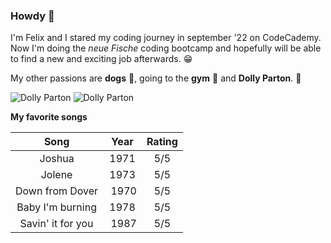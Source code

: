 ### Howdy 👋

I'm Felix and I stared my coding journey in september '22 on CodeCademy. Now I'm doing the *neue Fische* coding bootcamp and hopefully will be able to find a new and exciting job afterwards. :grin: 

My other passions are **dogs** :dog:, going to the **gym** :muscle: and **Dolly Parton**. :purple_heart:

![Dolly Parton](https://www.berklee.edu/sites/default/files/d7/bcm/Dolly%20Parton.jpg?fv=H2FMycfD) ![Dolly Parton](https://hips.hearstapps.com/hmg-prod.s3.amazonaws.com/images/dolly-parton-as-a-guest-on-the-oprah-winfrey-show-at-the-news-photo-1574714579.jpg?crop=1.00xw:0.680xh;0,0.129xh&resize=480:*)

**My favorite songs**

| Song | Year | Rating |
|:-----:|:---:|:---:|
| Joshua | 1971 | 5/5 |
| Jolene | 1973 | 5/5 |
| Down from Dover | 1970 | 5/5 |
| Baby I'm burning | 1978 | 5/5 |
| Savin' it for you | 1987 | 5/5 |

